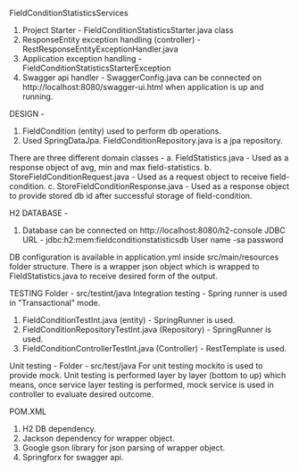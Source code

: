 FieldConditionStatisticsServices

1. Project Starter - FieldConditionStatisticsStarter.java class
2. ResponseEntity exception handling (controller) - RestResponseEntityExceptionHandler.java
3. Application exception handling - FieldConditionStatisticsStarterException
4. Swagger api handler - SwaggerConfig.java can be connected on http://localhost:8080/swagger-ui.html when application is up and running.

DESIGN -
1. FieldCondition (entity) used to perform db operations.
2. Used SpringDataJpa. FieldConditionRepository.java is a jpa repository.

There are three different domain classes - 
a. FieldStatistics.java - Used as a response object of avg, min and max field-statistics.
b. StoreFieldConditionRequest.java - Used as a request object to receive field-condition.
c. StoreFieldConditionResponse.java - Used as a response object to provide stored db id after successful storage of field-condition.

H2 DATABASE -
1. Database can be connected on http://localhost:8080/h2-console
JDBC URL - jdbc:h2:mem:fieldconditionstatisticsdb
User name -sa
password

DB configuration is available in application.yml inside src/main/resources folder structure.
There is a wrapper json object which is wrapped to FieldStatistics.java to receive desired form of the output.

TESTING
Folder - src/testint/java
Integration testing - Spring runner is used in "Transactional" mode.
1. FieldConditionTestInt.java (entity) - SpringRunner is used.
2. FieldConditionRepositoryTestInt.java (Repository) - SpringRunner is used.
3. FieldConditionControllerTestInt.java (Controller) - RestTemplate is used.

Unit testing -
Folder - src/test/java
For unit testing mockito is used to provide mock.
Unit testing is performed layer by layer (bottom to up) which means, once service layer testing is performed, mock service is used in controller to evaluate desired outcome.

POM.XML
1. H2 DB dependency.
2. Jackson dependency for wrapper object.
3. Google gson library for json parsing of wrapper object.
4. Springforx for swagger api.
